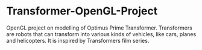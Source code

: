# Transformer-OpenGL-Project
OpenGL project on modelling of Optimus Prime Transformer.
Transformers are robots that can transform into various kinds of vehicles, like cars, planes and helicopters. 
It is inspired by Transformers film series.
